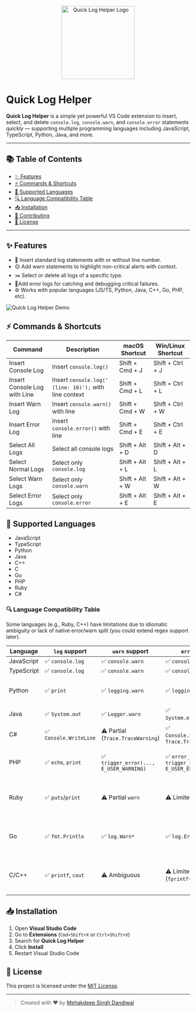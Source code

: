 <p align="center">
  <img src="https://github.com/MehakdeepSinghDandiwal/quick-log-helper/releases/download/quick-log-helper/logo.png" alt="Quick Log Helper Logo" width="200"/>
</p>

# Quick Log Helper

**Quick Log Helper** is a simple yet powerful VS Code extension to insert, select, and delete `console.log`, `console.warn`, and `console.error` statements quickly — supporting multiple programming languages including JavaScript, TypeScript, Python, Java, and more.


---

## 📚 Table of Contents

- [✨ Features](#-features)
- [⚡️ Commands & Shortcuts](#️-commands--shortcuts)
- [🔧 Supported Languages](#-supported-languages)
- [🔍 Language Compatibility Table](#-language-compatibility-table)
- [📥 Installation](#-installation)
- [🤝 Contributing](#-contributing)
- [📜 License](#-license)

---

## ✨ Features

- 🔹  Insert standard log statements with or without line number.
- 🟡 Add warn statements to highlight non-critical alerts with context.
- ✂️ Select or delete all logs of a specific type.
- 🔴Add error logs for catching and debugging critical failures.
- ⚙️ Works with popular languages (JS/TS, Python, Java, C++, Go, PHP, etc).

![Quick Log Helper Demo](https://github.com/MehakdeepSinghDandiwal/quick-log-helper/releases/download/quick-log-helper/demo.gif)

## ⚡️ Commands & Shortcuts

| Command                      | Description                          | macOS Shortcut     | Win/Linux Shortcut   |
|-----------------------------|--------------------------------------|--------------------|----------------------|
| Insert Console Log           | Insert `console.log()`              | Shift + Cmd + J    | Shift + Ctrl + J     |
| Insert Console Log with Line | Insert `console.log(' (line: 10)');` with line context | Shift + Cmd + L    | Shift + Ctrl + L     |
| Insert Warn Log              | Insert `console.warn()` with line  | Shift + Cmd + W    | Shift + Ctrl + W     |
| Insert Error Log             | Insert `console.error()` with line | Shift + Cmd + E    | Shift + Ctrl + E     |
| Select All Logs              | Select all console logs            | Shift + Alt + D    | Shift + Alt + D      |
| Select Normal Logs           | Select only `console.log`          | Shift + Alt + L    | Shift + Alt + L      |
| Select Warn Logs             | Select only `console.warn`         | Shift + Alt + W    | Shift + Alt + W      |
| Select Error Logs            | Select only `console.error`        | Shift + Alt + E    | Shift + Alt + E      |

## 🔧 Supported Languages

- JavaScript
- TypeScript
- Python
- Java
- C++
- C
- Go
- PHP
- Ruby
- C#

### 🔍 Language Compatibility Table

Some languages (e.g., Ruby, C++) have limitations due to idiomatic ambiguity or lack of native error/warn split (you could extend regex support later).

| Language   | `log` support         | `warn` support                         | `error` support                                   | Notes                                             |
| ---------- | --------------------- | -------------------------------------- | ------------------------------------------------- | ------------------------------------------------- |
| JavaScript | ✅ `console.log`       | ✅ `console.warn`                       | ✅ `console.error`                                 | Full support                                      |
| TypeScript | ✅ `console.log`       | ✅ `console.warn`                       | ✅ `console.error`                                 | Full support                                      |
| Python     | ✅ `print`             | ✅ `logging.warn`                       | ✅ `logging.error`                                 | `warn` maps to `warn` or `warning` methods        |
| Java       | ✅ `System.out`        | ✅ `Logger.warn`                        | ✅ `System.err`/`Logger.error`                     | Full support                                      |
| C#         | ✅ `Console.WriteLine` | ⚠️ Partial (`Trace.TraceWarning`)      | ✅ `Console.Error.WriteLine`, `Trace.TraceError`   | Custom logging libs may differ                    |
| PHP        | ✅ `echo`, `print`     | ✅ `trigger_error(..., E_USER_WARNING)` | ✅ `error_log`, `trigger_error(..., E_USER_ERROR)` | Good support with basic idioms                    |
| Ruby       | ✅ `puts`/`print`      | ⚠️ Partial `warn`                      | ⚠️ Limited (`Logger.error`)                       | Ambiguous logging practices; recommend custom lib |
| Go         | ✅ `fmt.Println`       | ✅ `log.Warn*`                          | ✅ `log.Error*`                                    | Case-insensitive logging methods supported        |
| C/C++      | ✅ `printf`, `cout`    | ⚠️ Ambiguous                           | ⚠️ Limited (`fprintf(stderr, ...)`)               | Idiomatic differences make full parsing difficult |

## 📥 Installation

1. Open **Visual Studio Code**  
2. Go to **Extensions** (`Cmd+Shift+X` or `Ctrl+Shift+X`)  
3. Search for **Quick Log Helper**  
4. Click **Install**  
5. Restart Visual Studio Code 

## 📜 License

This project is licensed under the [MIT License](./LICENSE).

---

> Created with ❤️ by [Mehakdeep Singh Dandiwal](https://github.com/MehakdeepSinghDandiwal)
